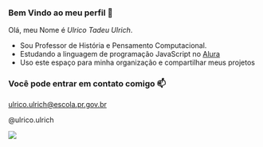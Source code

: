 ### Bem Vindo ao meu perfil 💙

Olá, meu Nome é _Ulrico Tadeu Ulrich_.
- Sou Professor de História e Pensamento Computacional.
- Estudando a linguagem de programação JavaScript no [Alura](https://www.alura.com.br)
- Uso este espaço  para minha organização e compartilhar meus projetos

 ### Você pode entrar em contato comigo 📫
  
 ulrico.ulrich@escola.pr.gov.br
 
 @ulrico.ulrich

 ![](https://media.tenor.com/sZzaMRoaYIcAAAAM/uni-unico.gif)
